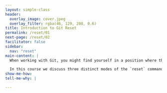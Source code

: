 ```yaml
---
layout: simple-class
header:
  overlay_image: cover.jpeg
  overlay_filter: rgba(46, 129, 200, 0.6)
title: Introduction to Git Reset
permalink: /reset/01
next-page: /reset/02
facilitator: false
sidebar:
  nav: "reset"
main-content: |
  When working with Git, you might find yourself in a position where the things you have been working on don't meet your initial needs or aren't working. The `git reset` command allows you to 'reset' your repository (and your Staging Area / Working Directory) to a specific moment in time.

  In this course we discuss three distinct modes of the `reset` command: `--soft`, `--mixed`, and `--hard`.
show-me-how:
tell-me-why: |

---
```

